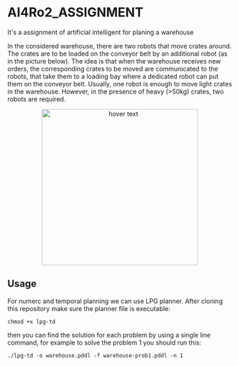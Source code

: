 # AI4Ro2_ASSIGNMENT
It's a assignment of artificial intelligent for planing a warehouse

In the considered warehouse, there are two robots that move crates around. The crates are to be loaded on the conveyor belt by an additional robot (as in the picture below). The idea is that when the warehouse receives new orders, the corresponding crates to be moved are communicated to the robots, that take them to a loading bay where a dedicated robot can put them on the conveyor belt. Usually, one robot is enough to move light crates in the warehouse. However, in the presence of heavy (>50kg) crates, two robots are required.

<p align="center">
  <img src="https://user-images.githubusercontent.com/65722399/167380424-12dbcc4e-81a6-4678-a2e1-720f3578d469.jpg" width="350" title="hover text">
</p>

## Usage
For numerc and temporal planning we can use LPG planner. After cloning this repository make sure the planner file is executable:
```bashscript
chmod +x lpg-td
```
then you can find the solution for each problem by using a single line command, for example to solve the problem 1 you should run this:
```bashscript
./lpg-td -o warehouse.pddl -f warehouse-prob1.pddl -n 1
```
